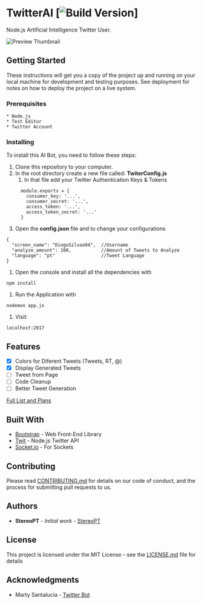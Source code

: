 # TwitterAI [![Build Version](https://img.shields.io/badge/Version-Alpha_0.1-blue.svg)]

Node.js Artificial Intelligence Twitter User.

![Preview Thumbnail](https://raw.githubusercontent.com/StereoPT/TwitterAI/master/Images/TweetFromPage.JPG)

## Getting Started

These instructions will get you a copy of the project up and running on your local machine for development and testing purposes. See deployment for notes on how to deploy the project on a live system.

### Prerequisites

```
* Node.js
* Text Editor
* Twitter Account
```

### Installing

To install this AI Bot, you need to follow these steps:

1. Clone this repository to your computer.
1. In the root directory create a new file called: **TwiterConfig.js**
    1. In that file add your Twitter Authentication Keys & Tokens
    ```
      module.exports = {
        consumer_key: '...',
        consumer_secret: '...',
        access_token: '...',
        access_token_secret: '...'
      }
    ```
1. Open the **config.json** file and to change your configurations
```
{
  "screen_name": "DiogoSilvaa94",  //Username
  "analyze_amount": 100,           //Amount of Tweets to Analyze
  "language": "pt"                 //Tweet Language
}
```
1. Open the console and install all the dependencies with
```
npm install
```
1. Run the Application with
```
nodemon app.js
```
1. Visit:
```
localhost:2017
```

## Features

- [x] Colors for Diferent Tweets (Tweets, RT, @)
- [x] Display Generated Tweets
- [ ] Tweet from Page
- [ ] Code Cleanup
- [ ] Better Tweet Generation

[Full List and Plans](https://github.com/StereoPT/TwitterAI/wiki)

## Built With

* [Bootstrap](http://getbootstrap.com/) - Web Front-End Library
* [Twit](https://github.com/ttezel/twit) - Node.js Twitter API
* [Socket.io](https://socket.io) - For Sockets

## Contributing

Please read [CONTRIBUTING.md](https://github.com/StereoPT/TwitterAI/blob/master/CONTRIBUTING.md) for details on our code of conduct, and the process for submitting pull requests to us.

## Authors

* **StereoPT** - *Initial work* - [StereoPT](https://github.com/StereoPT)

## License

This project is licensed under the MIT License - see the [LICENSE.md](LICENSE.md) file for details

## Acknowledgments

* Marty Santalucia - [Twitter Bot](https://hackernoon.com/we-need-to-talk-about-kevin-eed1ed01127f)

